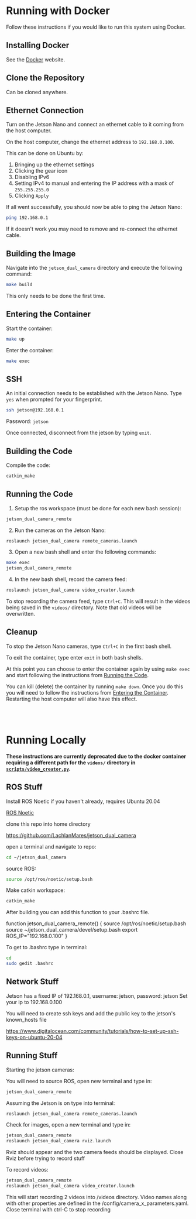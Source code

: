 # Running with Docker

Follow these instructions if you would like to run this system using Docker.

## Installing Docker
See the [Docker](https://www.docker.com) website.

## Clone the Repository
Can be cloned anywhere.

## Ethernet Connection
Turn on the Jetson Nano and connect an ethernet cable to it coming from the host computer.

On the host computer, change the ethernet address to `192.168.0.100`.  

This can be done on Ubuntu by:
1. Bringing up the ethernet settings
2. Clicking the gear icon
3. Disabling IPv6
4. Setting IPv4 to manual and entering the IP address with a mask of `255.255.255.0`
5. Clicking `Apply`

If all went successfully, you should now be able to ping the Jetson Nano:
```bash
ping 192.168.0.1
```

If it doesn't work you may need to remove and re-connect the ethernet cable.

## Building the Image
Navigate into the `jetson_dual_camera` directory and execute the following command:
```bash
make build
```

This only needs to be done the first time.

## Entering the Container
Start the container:
```bash
make up
```

Enter the container:
```bash
make exec
```

## SSH
An initial connection needs to be established with the Jetson Nano. Type `yes` when prompted for your fingerprint.
```bash
ssh jetson@192.168.0.1
```
Password: `jetson`  

Once connected, disconnect from the jetson by typing `exit`.

## Building the Code
Compile the code:
```bash
catkin_make
```

## Running the Code
1. Setup the ros workspace (must be done for each new bash session):
```bash
jetson_dual_camera_remote
```

2. Run the cameras on the Jetson Nano:
```bash
roslaunch jetson_dual_camera remote_cameras.launch 
```

3. Open a new bash shell and enter the following commands:
```bash
make exec
jetson_dual_camera_remote
```

4. In the new bash shell, record the camera feed:
```bash
roslaunch jetson_dual_camera video_creator.launch
```

To stop recording the camera feed, type `Ctrl+C`. This will result in the videos being saved in the `videos/` directory. Note that old videos will be overwritten.

## Cleanup

To stop the Jetson Nano cameras, type `Ctrl+C` in the first bash shell.

To exit the container, type enter `exit` in both bash shells.

At this point you can choose to enter the container again by using `make exec` and start following the instructions from [Running the Code](#running-the-code).

You can kill (delete) the container by running `make down`. Once you do this you will need to follow the instructions from [Entering the Container](#entering-the-container). Restarting the host computer will also have this effect.  

<br></br>

# Running Locally
**These instructions are currently deprecated due to the docker container requiring a different path for the `videos/` directory in [`scripts/video_creator.py`](https://github.com/LachlanMares/jetson_dual_camera/blob/docker_integration/src/jetson_dual_camera/scripts/video_creator.py#L46).**

## ROS Stuff
Install ROS Noetic if you haven't already, requires Ubuntu 20.04
  
[ROS Noetic](http://wiki.ros.org/noetic/Installation/Ubuntu)

clone this repo into home directory

https://github.com/LachlanMares/jetson_dual_camera

open a terminal and navigate to repo:

```bash
cd ~/jetson_dual_camera
```

source ROS:

```bash
source /opt/ros/noetic/setup.bash
```

Make catkin workspace:

```bash
catkin_make
```

After building you can add this function to your .bashrc file. 

function jetson_dual_camera_remote()
{
  source /opt/ros/noetic/setup.bash
  source ~/jetson_dual_camera/devel/setup.bash
  export ROS_IP="192.168.0.100"
}

To get to .bashrc type in terminal:

```bash
cd 
sudo gedit .bashrc
```

## Network Stuff
Jetson has a fixed IP of 192.168.0.1, username: jetson, password: jetson
Set your ip to 192.168.0.100

You will need to create ssh keys and add the public key to the jetson's known_hosts file 

https://www.digitalocean.com/community/tutorials/how-to-set-up-ssh-keys-on-ubuntu-20-04

## Running Stuff
Starting the jetson cameras:

You will need to source ROS, open new terminal and type in:

```bash
jetson_dual_camera_remote
```

Assuming the Jetson is on type into terminal:
```bash
roslaunch jetson_dual_camera remote_cameras.launch 
```

Check for images, open a new terminal and type in:

```bash
jetson_dual_camera_remote
roslaunch jetson_dual_camera rviz.launch
```

Rviz should appear and the two camera feeds should be displayed. Close Rviz before trying to record stuff

To record videos:

```bash
jetson_dual_camera_remote
roslaunch jetson_dual_camera video_creator.launch
```

This will start recording 2 videos into /videos directory. Video names along with other properties are defined in the /config/camera_x_parameters.yaml. Close terminal with ctrl-C to stop recording